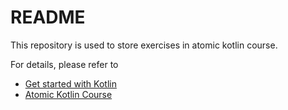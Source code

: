 # README

This repository is used to store exercises in atomic kotlin course.

For details, please refer to

- [Get started with Kotlin](https://kotlinlang.org/docs/getting-started.html)
- [Atomic Kotlin Course](https://www.atomickotlin.com/atomickotlin/)

